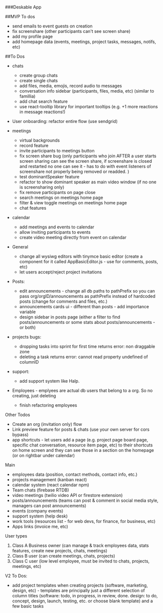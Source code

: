 ###Deskable App

##MVP To dos
- send emails to event guests on creation 
- fix screenshare (other participants can't see screen share)
- add my profile page
- add homepage data (events, meetings, project tasks, messages, notifs, etc)




##To Dos

- chats
  - create group chats
  - create single chats
  - add files, media, emojis, record audio to messages
  - conversation info sidebar (participants, files, media, etc) (similar to famillia)
  - add chat search feature
  - use react-tooltip library for important tooltips (e.g. +1 more reactions in message reactions!)

- User onboarding: refactor entire flow (use sendgrid)

- meetings
  - virtual backgrounds
  - record feature
  - invite participants to meetings button
  - fix screen share bug (only participants who join AFTER a user starts screen sharing can see the screen share, if screenshare is closed and restarted no one can see it - has to do with event listeners of screenshare not properly being removed or readded. )
  - test dominantSpeaker feature
  - refactor to show dominant speaker as main video window (if no one is screensharing only)
  - fix remove participants on page close
  - search meetings on meetings home page
  - filter & view toggle meetings on meetings home page
  - chat features

- calendar
  - add meetings and events to calendar
  - allow inviting participants to events
  - create video meeting directly from event on calendar

- General
  - change all wysiwg editors with tinymce basic editor (create a component for it called AppBasicEditor.js - use for comments, posts, etc)
  - let users accept/reject project invitations

- Posts:
  - edit announcements - change all db paths to pathPrefix so you can pass org/orgID/announcements as pathPrefix instead of hardcoded posts (change for comments and files, etc.)
  - announcements cards ui - different than posts - add importance variable
  - design sidebar in posts page (either a filter to find posts/announcements or some stats about posts/announcements -  or both)

- projects bugs:
  - dropping tasks into sprint for first time returns error: non draggable zone
  - deleting a task returns error: cannot read property undefined of columnID

- support:
  - add support system like Halp.

- Employees - emplyees are actual db users that belong to a org. So no creating, just deleting
  - finish refactoring employees

Other Todos
- Create an org (invitation only) flow
- Link preview feature for posts & chats (use your own server for cors bypass)
- app shortcuts - let users add a page (e.g. project page board page, specific chat conversation, resource item page, etc) to their shortcuts on home screen and they can see those in a section on the homepage (or on rightbar under calendar)



Main
- employees data (position, contact methods, contact info, etc.)
- projects management (kanban react)
- calendar system (react calendar npm)
- Team chats (firebase RTDB)
- video meetings (twilio video API or firestore extension)
- posts/announcements (teams can post & comment in social media style, managers can post announcements)
- events (company events) 
- support system (help desk)
- work tools (resources list - for web devs, for finance, for business, etc)
- Apps links (invoice me, etc)

User types
1. Class A Business owner (can manage & track employees data, stats features, create new projects, chats, meetings)
2. Class B user (can create meetings, chats, projects)
3. Class C user (low level employee, must be invited to chats, projects, meetings, etc)


V2 To Dos:
- add project templates when creating projects (software, marketing, design, etc) - templates are principally just a different selection of column titles (software: todo, in progress, in review, done. design: to do, concept, design, launch, testing, etc. or choose blank template) and a few basic tasks